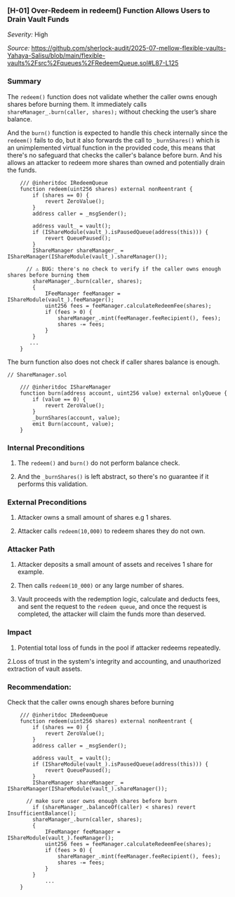### [H-01] Over-Redeem in redeem() Function Allows Users to Drain Vault Funds

_Severity:_ High

_Source:_ https://github.com/sherlock-audit/2025-07-mellow-flexible-vaults-Yahaya-Salisu/blob/main/flexible-vaults%2Fsrc%2Fqueues%2FRedeemQueue.sol#L87-L125

### Summary
The `redeem()` function does not validate whether the caller owns enough shares before burning them. It immediately calls `shareManager_.burn(caller, shares);` without checking the user’s share balance.

And the `burn()` function is expected to handle this check internally since the `redeem()` fails to do, but it also forwards the call to `_burnShares()` which is an unimplemented virtual function in the provided code, this means that there's no safeguard that checks the caller's balance before burn. And his allows an attacker to redeem more shares than owned and potentially drain the funds.

```solidity
    /// @inheritdoc IRedeemQueue
    function redeem(uint256 shares) external nonReentrant {
        if (shares == 0) {
            revert ZeroValue();
        }
        address caller = _msgSender();

        address vault_ = vault();
        if (IShareModule(vault_).isPausedQueue(address(this))) {
            revert QueuePaused();
        }
        IShareManager shareManager_ = IShareManager(IShareModule(vault_).shareManager());

      // ⚠️ BUG: there's no check to verify if the caller owns enough shares before burning them
        shareManager_.burn(caller, shares);
        {
            IFeeManager feeManager = IShareModule(vault_).feeManager();
            uint256 fees = feeManager.calculateRedeemFee(shares);
            if (fees > 0) {
                shareManager_.mint(feeManager.feeRecipient(), fees);
                shares -= fees;
            }
        }
       ...
    }
```

The burn function also does not check if caller shares balance is enough.

```solidity
// ShareManager.sol

    /// @inheritdoc IShareManager
    function burn(address account, uint256 value) external onlyQueue {
        if (value == 0) {
            revert ZeroValue();
        }
        _burnShares(account, value);
        emit Burn(account, value);
    }
```

### Internal Preconditions
1. The `redeem()` and `burn()` do not perform balance check.

2. And the `_burnShares()` is left abstract, so there's no guarantee if it performs this validation.


### External Preconditions
1. Attacker owns a small amount of shares e.g 1 shares.

2. Attacker calls `redeem(10,000)` to redeem shares they do not own.


### Attacker Path
1. Attacker deposits a small amount of assets and receives 1 share for example.

2. Then calls `redeem(10_000)` or any large number of shares.

3. Vault proceeds with the redemption logic, calculate and deducts fees, and sent the request to the `redeem queue`, and once the request is completed, the attacker will claim the funds more than deserved.


### Impact
1. Potential total loss of funds in the pool if attacker redeems repeatedly.

2.Loss of trust in the system's integrity and accounting, and unauthorized extraction of vault assets.


### Recommendation:
Check that the caller owns enough shares before burning
```solidity
    /// @inheritdoc IRedeemQueue
    function redeem(uint256 shares) external nonReentrant {
        if (shares == 0) {
            revert ZeroValue();
        }
        address caller = _msgSender();

        address vault_ = vault();
        if (IShareModule(vault_).isPausedQueue(address(this))) {
            revert QueuePaused();
        }
        IShareManager shareManager_ = IShareManager(IShareModule(vault_).shareManager());

      // make sure user owns enough shares before burn
        if (shareManager_.balanceOf(caller) < shares) revert InsufficientBalance();
        shareManager_.burn(caller, shares);
        {
            IFeeManager feeManager = IShareModule(vault_).feeManager();
            uint256 fees = feeManager.calculateRedeemFee(shares);
            if (fees > 0) {
                shareManager_.mint(feeManager.feeRecipient(), fees);
                shares -= fees;
            }
        }
            ...
    }
```
